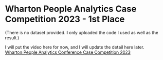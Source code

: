 # Wharton People Analytics Case Competition 2023 - 1st Place

(There is no dataset provided. I only uploaded the code I used as well as the result.)

I will put the video here for now, and I will update the detail here later. [Wharton People Analytics Conference Case Competition 2023](https://www.youtube.com/watch?v=knH6NrAmbPM)
